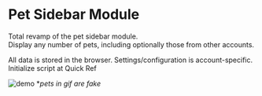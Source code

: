 # Pet Sidebar Module
Total revamp of the pet sidebar module.     
Display any number of pets, including optionally those from other accounts.   

All data is stored in the browser. Settings/configuration is account-specific.    
Initialize script at Quick Ref

 ![demo](demo.gif)
 \**pets in gif are fake*
